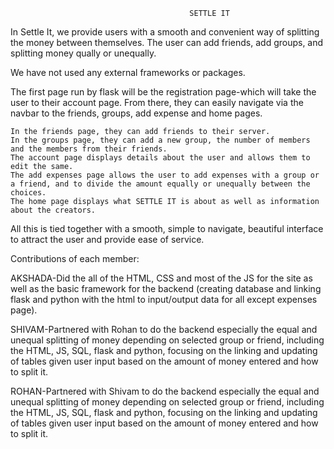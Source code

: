 
                                            SETTLE IT

In Settle It, we provide users with a smooth and convenient way of splitting the money between themselves. The user can add friends, add groups, and splitting money qually or unequally.

We have not used any external frameworks or packages.

The first page run by flask will be the registration page-which will take the user to their account page. From there, they can easily navigate via the navbar to the friends, groups, add expense and home pages.

    In the friends page, they can add friends to their server.
    In the groups page, they can add a new group, the number of members and the members from their friends.
    The account page displays details about the user and allows them to edit the same.
    The add expenses page allows the user to add expenses with a group or a friend, and to divide the amount equally or unequally between the choices.
    The home page displays what SETTLE IT is about as well as information about the creators.

All this is tied together with a smooth, simple to navigate, beautiful interface to attract the user and provide ease of service.

Contributions of each member:

AKSHADA-Did the all of the HTML, CSS and most of the JS for the site as well as the basic framework for the backend (creating database and linking flask and python with the html to input/output data for all except expenses page).

SHIVAM-Partnered with Rohan to do the backend especially the equal and unequal splitting of money depending on selected group or friend, including the HTML, JS, SQL, flask and python, focusing on the linking and updating of tables given user input based on the amount of money entered and how to split it.

ROHAN-Partnered with Shivam to do the backend especially the equal and unequal splitting of money depending on selected group or friend, including the HTML, JS, SQL, flask and python, focusing on the linking and updating of tables given user input based on the amount of money entered and how to split it.
